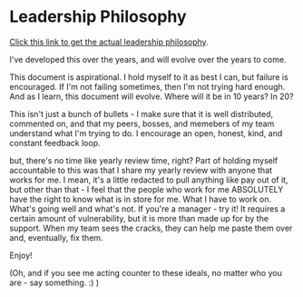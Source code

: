 # Leadership Philosophy

[Click this link to get the actual leadership philosophy](https://github.com/redmorestudio/leadership/blob/262f4789fb7be91b4da790efe67c684247b715c8/Seth's%20Leadership%20Philosophy%20v3-1.pdf).  

I've developed this over the years, and will evolve over the years to come.  

This document is aspirational. I hold myself to it as best I can, but failure is encouraged. If I'm not failing sometimes, then I'm not trying hard enough. And as I learn, this document will evolve. Where will it be in 10 years?  In 20?

This isn't just a bunch of bullets - I make sure that it is well distributed, commented on, and that my peers, bosses, and memebers of my team understand what I'm trying to do. I encourage an open, honest, kind, and constant feedback loop.  

but, there's no time like yearly review time, right?  Part of holding myself accountable to this was that I share my yearly review with anyone that works for me. I mean, it's a little redacted to pull anything like pay out of it, but other than that - I feel that the people who work for me ABSOLUTELY have the right to know what is in store for me.  What I have to work on.  What's going well and what's not.  If you're a manager - try it!  It requires a certain amount of vulnerability, but it is more than made up for by the support. When my team sees the cracks, they can help me paste them over and, eventually, fix them.

Enjoy!

(Oh, and if you see me acting counter to these ideals, no matter who you are - say something. :) )
